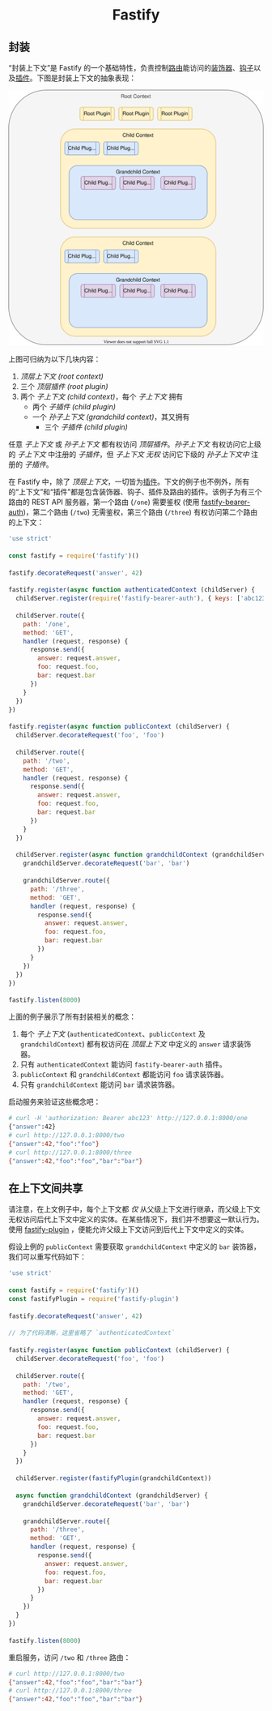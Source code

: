 <h1 align="center">Fastify</h1>

<a id="encapsulation"></a>
## 封装

“封装上下文”是 Fastify 的一个基础特性，负责控制[路由](./Routes.md)能访问的[装饰器](./Decorators.md)、[钩子](./Hooks.md)以及[插件](./Plugins.md)。下图是封装上下文的抽象表现：

![Figure 1](./resources/encapsulation_context.svg)

上图可归纳为以下几块内容：

1. _顶层上下文 (root context)_
2. 三个 _顶层插件 (root plugin)_
3. 两个 _子上下文 (child context)_，每个 _子上下文_ 拥有
    * 两个 _子插件 (child plugin)_
    * 一个 _孙子上下文 (grandchild context)_，其又拥有
        - 三个 _子插件 (child plugin)_

任意 _子上下文_ 或 _孙子上下文_ 都有权访问 _顶层插件_。_孙子上下文_ 有权访问它上级的 _子上下文_ 中注册的 _子插件_，但 _子上下文_ *无权* 访问它下级的 _孙子上下文中_ 注册的 _子插件_。

在 Fastify 中，除了 _顶层上下文_，一切皆为[插件](./Plugins.md)。下文的例子也不例外，所有的“上下文”和“插件”都是包含装饰器、钩子、插件及路由的插件。该例子为有三个路由的 REST API 服务器，第一个路由 (`/one`) 需要鉴权 (使用 [fastify-bearer-auth][bearer])，第二个路由 (`/two`) 无需鉴权，第三个路由 (`/three`) 有权访问第二个路由的上下文：

```js
'use strict'

const fastify = require('fastify')()

fastify.decorateRequest('answer', 42)

fastify.register(async function authenticatedContext (childServer) {
  childServer.register(require('fastify-bearer-auth'), { keys: ['abc123'] })

  childServer.route({
    path: '/one',
    method: 'GET',
    handler (request, response) {
      response.send({
        answer: request.answer,
        foo: request.foo,
        bar: request.bar
      })
    }
  })
})

fastify.register(async function publicContext (childServer) {
  childServer.decorateRequest('foo', 'foo')

  childServer.route({
    path: '/two',
    method: 'GET',
    handler (request, response) {
      response.send({
        answer: request.answer,
        foo: request.foo,
        bar: request.bar
      })
    }
  })

  childServer.register(async function grandchildContext (grandchildServer) {
    grandchildServer.decorateRequest('bar', 'bar')

    grandchildServer.route({
      path: '/three',
      method: 'GET',
      handler (request, response) {
        response.send({
          answer: request.answer,
          foo: request.foo,
          bar: request.bar
        })
      }
    })
  })
})

fastify.listen(8000)
```

上面的例子展示了所有封装相关的概念：

1. 每个 _子上下文_ (`authenticatedContext`、`publicContext` 及 `grandchildContext`) 都有权访问在 _顶层上下文_ 中定义的 `answer` 请求装饰器。
2. 只有 `authenticatedContext` 能访问 `fastify-bearer-auth` 插件。
3. `publicContext` 和 `grandchildContext` 都能访问 `foo` 请求装饰器。
4. 只有 `grandchildContext` 能访问 `bar` 请求装饰器。

启动服务来验证这些概念吧：

```sh
# curl -H 'authorization: Bearer abc123' http://127.0.0.1:8000/one
{"answer":42}
# curl http://127.0.0.1:8000/two
{"answer":42,"foo":"foo"}
# curl http://127.0.0.1:8000/three
{"answer":42,"foo":"foo","bar":"bar"}
```

[bearer]: https://github.com/fastify/fastify-bearer-auth

<a id="shared-context"></a>
## 在上下文间共享

请注意，在上文例子中，每个上下文都 _仅_ 从父级上下文进行继承，而父级上下文无权访问后代上下文中定义的实体。在某些情况下，我们并不想要这一默认行为。使用 [fastify-plugin][fastify-plugin] ，便能允许父级上下文访问到后代上下文中定义的实体。

假设上例的 `publicContext` 需要获取 `grandchildContext` 中定义的 `bar` 装饰器，我们可以重写代码如下：

```js
'use strict'

const fastify = require('fastify')()
const fastifyPlugin = require('fastify-plugin')

fastify.decorateRequest('answer', 42)

// 为了代码清晰，这里省略了 `authenticatedContext`

fastify.register(async function publicContext (childServer) {
  childServer.decorateRequest('foo', 'foo')

  childServer.route({
    path: '/two',
    method: 'GET',
    handler (request, response) {
      response.send({
        answer: request.answer,
        foo: request.foo,
        bar: request.bar
      })
    }
  })

  childServer.register(fastifyPlugin(grandchildContext))

  async function grandchildContext (grandchildServer) {
    grandchildServer.decorateRequest('bar', 'bar')

    grandchildServer.route({
      path: '/three',
      method: 'GET',
      handler (request, response) {
        response.send({
          answer: request.answer,
          foo: request.foo,
          bar: request.bar
        })
      }
    })
  }
})

fastify.listen(8000)
```

重启服务，访问 `/two` 和 `/three` 路由：

```sh
# curl http://127.0.0.1:8000/two
{"answer":42,"foo":"foo","bar":"bar"}
# curl http://127.0.0.1:8000/three
{"answer":42,"foo":"foo","bar":"bar"}
```

[fastify-plugin]: https://github.com/fastify/fastify-plugin